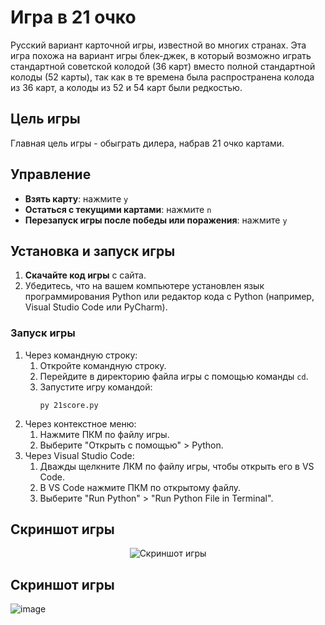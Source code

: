 # Игра в 21 очко

Русский вариант карточной игры, известной во многих странах. Эта игра похожа на вариант игры блек-джек, в который возможно играть стандартной советской колодой (36 карт) вместо полной стандартной колоды (52 карты), так как в те времена была распространена колода из 36 карт, а колоды из 52 и 54 карт были редкостью.

## Цель игры
Главная цель игры - обыграть дилера, набрав 21 очко картами.

## Управление
- **Взять карту**: нажмите `y`
- **Остаться с текущими картами**: нажмите `n`
- **Перезапуск игры после победы или поражения**: нажмите `y`

## Установка и запуск игры
1. **Скачайте код игры** с сайта.
2. Убедитесь, что на вашем компьютере установлен язык программирования Python или редактор кода с Python (например, Visual Studio Code или PyCharm).

### Запуск игры
<ol>
  <li>Через командную строку:
    <ol>
      <li>Откройте командную строку.</li>
      <li>Перейдите в директорию файла игры с помощью команды <code>cd</code>.</li>
      <li>Запустите игру командой:
        <pre><code>py 21score.py</code></pre>
      </li>
    </ol>
  </li>
  <li>Через контекстное меню:
    <ol>
      <li>Нажмите ПКМ по файлу игры.</li>
      <li>Выберите "Открыть с помощью" > Python.</li>
    </ol>
  </li>
  <li>Через Visual Studio Code:
    <ol>
      <li>Дважды щелкните ЛКМ по файлу игры, чтобы открыть его в VS Code.</li>
      <li>В VS Code нажмите ПКМ по открытому файлу.</li>
      <li>Выберите "Run Python" > "Run Python File in Terminal".</li>
    </ol>
  </li>
</ol>

## Скриншот игры

<p align="center">
  <img src="image.png" alt="Скриншот игры">
</p>


## Скриншот игры
![image](https://github.com/user-attachments/assets/17603247-59b2-4c00-b546-81fc0f6d6823)
